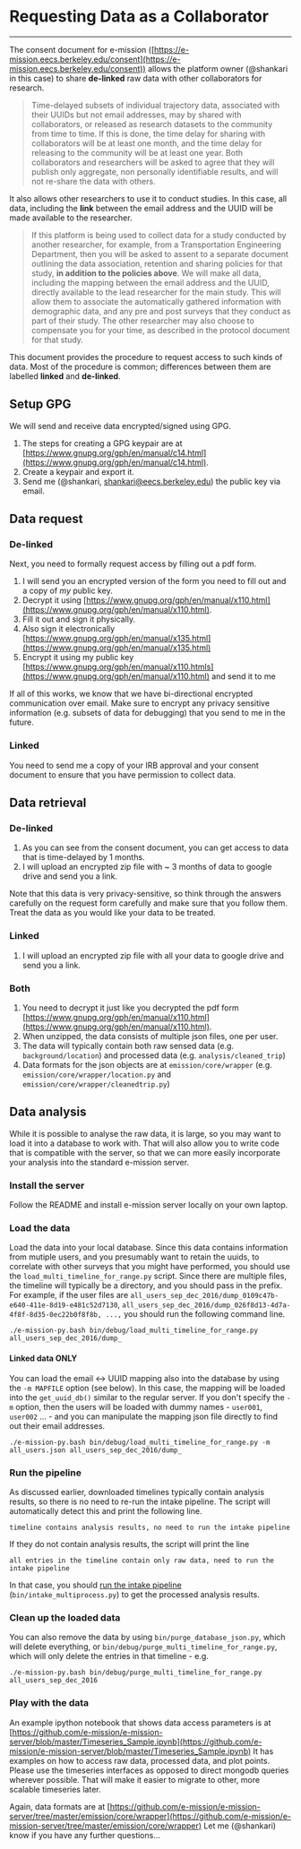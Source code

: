 # Requesting Data as a Collaborator
---

The consent document for e-mission ([https://e-mission.eecs.berkeley.edu/consent](https://e-mission.eecs.berkeley.edu/consent)) allows the platform owner (@shankari in this case) to share **de-linked** raw data with other collaborators for research.

> Time-delayed subsets of individual trajectory data, associated with their UUIDs but not email addresses, may by shared with collaborators, or released as research datasets to the community from time to time. If this is done, the time delay for sharing with collaborators will be at least one month, and the time delay for releasing to the community will be at least one year. Both collaborators and researchers will be asked to agree that they will publish only aggregate, non personally identifiable results, and will not re-share the data with others. 

It also allows other researchers to use it to conduct studies. In this case, all data, including the **link** between the email address and the UUID will be made available to the researcher.

> If this platform is being used to collect data for a study conducted by another researcher, for example, from a Transportation Engineering Department, then you will be asked to assent to a separate document outlining the data association, retention and sharing policies for that study, **in addition to the policies above**. We will make all data, including the mapping between the email address and the UUID, directly available to the lead researcher for the main study. This will allow them to associate the automatically gathered information with demographic data, and any pre and post surveys that they conduct as part of their study. The other researcher may also choose to compensate you for your time, as described in the protocol document for that study.

This document provides the procedure to request access to such kinds of data. Most of the procedure is common; differences between them are labelled **linked** and **de-linked**.

## Setup GPG ##

We will send and receive data encrypted/signed using GPG.
1. The steps for creating a GPG keypair are at [https://www.gnupg.org/gph/en/manual/c14.html](https://www.gnupg.org/gph/en/manual/c14.html).
1. Create a keypair and export it.
1. Send me (@shankari, shankari@eecs.berkeley.edu) the public key via email.

## Data request ##

### De-linked ###
Next, you need to formally request access by filling out a pdf form.

1. I will send you an encrypted version of the form you need to fill out and a copy of *my* public key.
1. Decrypt it using [https://www.gnupg.org/gph/en/manual/x110.html](https://www.gnupg.org/gph/en/manual/x110.html).
1. Fill it out and sign it physically.
1. Also sign it electronically [https://www.gnupg.org/gph/en/manual/x135.html](https://www.gnupg.org/gph/en/manual/x135.html)
1. Encrypt it using my public key [https://www.gnupg.org/gph/en/manual/x110.htmls](https://www.gnupg.org/gph/en/manual/x110.html) and send it to me

If all of this works, we know that we have bi-directional encrypted communication over email. Make sure to encrypt any privacy sensitive information (e.g. subsets of data for debugging) that you send to me in the future.

### Linked ###
You need to send me a copy of your IRB approval and your consent document to ensure that you have permission to collect data.

## Data retrieval ##

### De-linked ###
1. As you can see from the consent document, you can get access to data that is time-delayed by 1 months.
1. I will upload an encrypted zip file with ~ 3 months of data to google drive and send you a link.

Note that this data is very privacy-sensitive, so think through the answers carefully on the request form carefully and make sure that you follow them. Treat the data as you would like your data to be treated.

### Linked ###
1. I will upload an encrypted zip file with all your data to google drive and send you a link.


### Both ###
1. You need to decrypt it just like you decrypted the pdf form [https://www.gnupg.org/gph/en/manual/x110.html](https://www.gnupg.org/gph/en/manual/x110.html).
1. When unzipped, the data consists of multiple json files, one per user.
1. The data will typically contain both raw sensed data (e.g. `background/location`) and processed data (e.g. `analysis/cleaned_trip`)
1. Data formats for the json objects are at `emission/core/wrapper` (e.g. `emission/core/wrapper/location.py` and `emission/core/wrapper/cleanedtrip.py`)

## Data analysis ##

While it is possible to analyse the raw data, it is large, so you may want to load it into a database to work with. That will also allow you to write code that is compatible with the server, so that we can more easily incorporate your analysis into the standard e-mission server.

### Install the server ###
Follow the README and install e-mission server locally on your own laptop.

### Load the data ###
Load the data into your local database. Since this data contains information from mutiple users, and you presumably want to retain the uuids, to correlate with other surveys that you might have performed, you should use the `load_multi_timeline_for_range.py` script. Since there are multiple files, the timeline will typically be a directory, and you should pass in the prefix. For example, if the user files are `all_users_sep_dec_2016/dump_0109c47b-e640-411e-8d19-e481c52d7130`, `all_users_sep_dec_2016/dump_026f8d13-4d7a-4f8f-8d35-0ec22b0f8f8b, ...,` you should run the following command line.

```
./e-mission-py.bash bin/debug/load_multi_timeline_for_range.py all_users_sep_dec_2016/dump_
```

#### Linked data ONLY ####
You can load the email <-> UUID mapping also into the database by using the `-m MAPFILE` option (see below). In this case, the mapping will be loaded into the `get_uuid_db()` similar to the regular server. If you don't specify the `-m` option, then the users will be loaded with dummy names - `user001`, `user002` ... - and you can manipulate the mapping json file directly to find out their email addresses.

```
./e-mission-py.bash bin/debug/load_multi_timeline_for_range.py -m all_users.json all_users_sep_dec_2016/dump_
```

### Run the pipeline ###
As discussed earlier, downloaded timelines typically contain analysis results, so there is no need to re-run the intake pipeline. The script will automatically detect this and print the following line.

```
timeline contains analysis results, no need to run the intake pipeline
```

If they do not contain analysis results, the script will print the line

```
all entries in the timeline contain only raw data, need to run the intake pipeline
```

In that case, you should [run the intake pipeline](../install/deploying_your_own_server_to_production.md#the-analysis-pipeline) (`bin/intake_multiprocess.py`) to get the processed analysis results.

### Clean up the loaded data ###
You can also remove the data by using `bin/purge_database_json.py`, which will delete everything, or `bin/debug/purge_multi_timeline_for_range.py`, which will only delete the entries in that timeline - e.g.

```
./e-mission-py.bash bin/debug/purge_multi_timeline_for_range.py all_users_sep_dec_2016
```

### Play with the data ###

An example ipython notebook that shows data access parameters is at
[https://github.com/e-mission/e-mission-server/blob/master/Timeseries_Sample.ipynb](https://github.com/e-mission/e-mission-server/blob/master/Timeseries_Sample.ipynb)
It has examples on how to access raw data, processed data, and plot points.
Please use the timeseries interfaces as opposed to direct mongodb queries wherever possible.
That will make it easier to migrate to other, more scalable timeseries later.

Again, data formats are at 
[https://github.com/e-mission/e-mission-server/tree/master/emission/core/wrapper](https://github.com/e-mission/e-mission-server/tree/master/emission/core/wrapper)
Let me (@shankari) know if you have any further questions...
